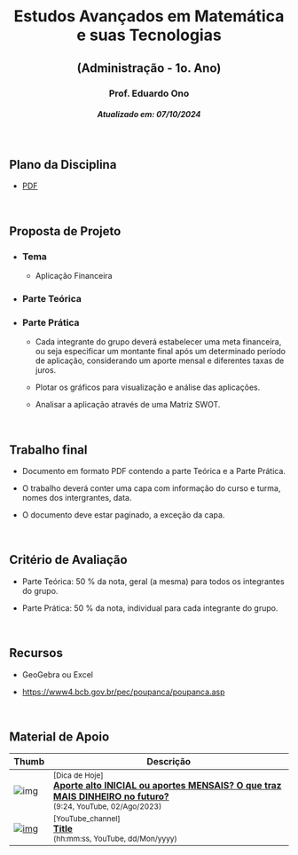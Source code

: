 <h1 align="center">Estudos Avançados em Matemática e suas Tecnologias</h1>
<h2 align="center">(Administração - 1o. Ano)</h2>
<h3 align="center">Prof. Eduardo Ono</h3>
<h5 align="center">Atualizado em: 07/10/2024</h5>

&nbsp;

## Plano da Disciplina

* [PDF](./Adm-605-MTec-PI-2024_Estudos-Avancados-em-Matematica-e-suas-Tecnologias-1o-ano.pdf)

&nbsp;

## Proposta de Projeto

* ### Tema

  * Aplicação Financeira

* ### Parte Teórica

* ### Parte Prática

  * Cada integrante do grupo deverá estabelecer uma meta financeira, ou seja especificar um montante final após um determinado período de aplicação, considerando um aporte mensal e diferentes taxas de juros.

  * Plotar os gráficos para visualização e análise das aplicações.

  * Analisar a aplicação através de uma Matriz SWOT.

&nbsp;

## Trabalho final

* Documento em formato PDF contendo a parte Teórica e a Parte Prática.

* O trabalho deverá conter uma capa com informação do curso e turma, nomes dos intergrantes, data.

* O documento deve estar paginado, a exceção da capa.

&nbsp;

## Critério de Avaliação

* Parte Teórica: 50 % da nota, geral (a mesma) para todos os integrantes do grupo.

* Parte Prática: 50 % da nota, individual para cada integrante do grupo.

&nbsp;

## Recursos

* GeoGebra ou Excel

* <https://www4.bcb.gov.br/pec/poupanca/poupanca.asp>

&nbsp;

## Material de Apoio

| Thumb | Descrição |
| --- | --- |
| ![img](https://img.youtube.com/vi/M2u4ZWHO5jM/default.jpg) | <sup>[Dica de Hoje]</sup><br>[__Aporte alto INICIAL ou aportes MENSAIS? O que traz MAIS DINHEIRO no futuro?__](https://www.youtube.com/watch?v=M2u4ZWHO5jM)<br><sub>(9:24, YouTube, 02/Ago/2023)</sub> |
| [![img](https://img.youtube.com/vi/-n8_IZbVAyw/default.jpg)](https://www.youtube.com/watch?v=-n8_IZbVAyw) | <sup>[YouTube_channel]</sup><br>[__Title__](https://www.youtube.com/watch?v=-n8_IZbVAyw)<br><sub>(hh:mm:ss, YouTube, dd/Mon/yyyy)</sub> |

&nbsp;
